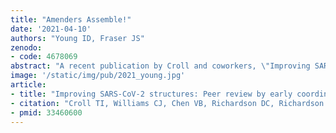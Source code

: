 ```yaml
---
title: "Amenders Assemble!"
date: '2021-04-10'
authors: "Young ID, Fraser JS"
zenodo:
- code: 4678069
abstract: "A recent publication by Croll and coworkers, \"Improving SARS-CoV-2 structures: Peer review by early coordinate release,\" describes a unique form of peer-review enabled by the early release of biomolecular structure coordinates and density maps and details its critical role in the search for SARS-CoV-2 vaccines and treatments. The authors walk us through identification and remediation of model pathologies in seven preprints, describing what problems they identified, what tools allowed them to make these discoveries, how each of these could have been missed by the original authors during refinement, and how the corrections were subsequently disseminated to the structural biology community. While correcting other people's work is naturally a delicate topic, this paper carefully and convincingly lays out the arguments for both the publication of flawed initial models and their timely correction. Hopefully this demonstration of the potential of preprint and post-publication peer review inspires similar efforts."
image: '/static/img/pub/2021_young.jpg'
article:
- title: "Improving SARS-CoV-2 structures: Peer review by early coordinate release."
- citation: "Croll TI, Williams CJ, Chen VB, Richardson DC, Richardson JS. Biophysical Journal. 2021."
- pmid: 33460600
---
```

